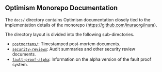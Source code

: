 ## Optimism Monorepo Documentation

The `docs/` directory contains Optimism documentation closely tied to the implementation details of the monorepo (https://github.com/inuraorg/inura).

The directory layout is divided into the following sub-directories.

- [`postmortems/`](./postmortems/): Timestamped post-mortem documents.
- [`security-reviews`](./security-reviews/): Audit summaries and other security review documents.
- [`fault-proof-alpha`](./fault-proof-alpha): Information on the alpha version of the fault proof system.
